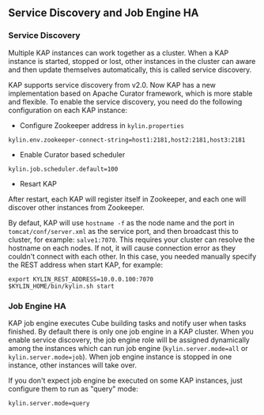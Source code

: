 

## Service Discovery and Job Engine HA### Service DiscoveryMultiple KAP instances can work together as a cluster. When a KAP instance is started, stopped or lost, other instances in the cluster can aware and then update themselves automatically, this is called service discovery.

KAP supports service discovery from v2.0. Now KAP has a new implementation based on Apache Curator framework, which is more stable and flexible. To enable the service discovery, you need do the following configuration on each KAP instance:

 - Configure Zookeeper address in `kylin.properties`
 ```kylin.env.zookeeper-connect-string=host1:2181,host2:2181,host3:2181```

 - Enable Curator based scheduler

```kylin.job.scheduler.default=100
```

 - Resart KAP

After restart, each KAP will register itself in Zookeeper, and each one will discover other instances from Zookeeper. 

By defaut, KAP will use `hostname -f` as the node name and the port in `tomcat/conf/server.xml` as the service port, and then broadcast this to cluster, for example: `salve1:7070`. This requires your cluster can resolve the hostname on each nodes. If not, it will cause connection error as they couldn't connect with each other. In this case, you needed manually specify the REST address when start KAP, for example:

```
export KYLIN_REST_ADDRESS=10.0.0.100:7070
$KYLIN_HOME/bin/kylin.sh start
```

### Job Engine HA
KAP job engine executes Cube building tasks and notify user when tasks finished. By default there is only one job engine in a KAP cluster. When you enable service discovery, the job engine role will be assigned dynamically among the instances which can run job engine (`kylin.server.mode=all` or `kylin.server.mode=job`). When job engine instance is stopped in one instance, other instances will take over.If you don't expect job engine be executed on some KAP instances, just configure them to run as "query" mode:

```
kylin.server.mode=query
```

